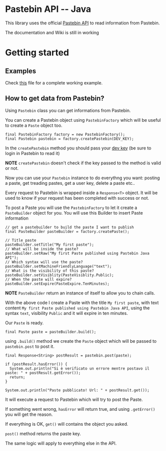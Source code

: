 Pastebin API -- Java
=================

This library uses the official [Pastebin API](http://pastebin.com/api) to read information from Pastebin.

The documentation and Wiki is still in working

Getting started
==

Examples
--

Check [this](https://github.com/rrev/pastebin-java-api/blob/master/Pastebin-Java-Examples/src/com/besaba/revonline/pastebinexamples/Examples.java) 
file for a complete working example.

How to get data from Pastebin?
--

Using `Pastebin` class you can get informations from Pastebin. 

You can create a Pastebin object using `PastebinFactory` which will be useful to create a `Paste` object too.

```
final PastebinFactory factory = new PastebinFactory();
final Pastebin pastebin = factory.createPastebin(DEV_KEY);
```

In the `createPastebin` method you should pass your [dev key](http://pastebin.com/api#1) (be sure to login in Pastebin to read it)

**NOTE** `createPastebin` doesn't check if the key passed to the method is valid or not.

Now you can use your `Pastebin` instance to do everythng you want: posting a paste, get treading pastes, get a user
key, delete a paste etc..

Every request to Pastebin is wrapped inside a `Response<T>` object. It will be used to know 
if your request has been completed with success or not.

To post a Paste you will use the `PastebinFactory` to let it create a `PasteBuilder` object for you.
You will use this Builder to insert Paste information

```
// get a pastebuilder to build the paste I want to publish
final PasteBuilder pasteBuilder = factory.createPaste();

// Title paste
pasteBuilder.setTitle("My first paste");
// What will be inside the paste?
pasteBuilder.setRaw("My first Paste published using Pastebin Java API");
// Which syntax will use the paste?
pasteBuilder.setMachineFriendlyLanguage("text");
// What is the visibility of this paste?
pasteBuilder.setVisiblity(PasteVisiblity.Public);
// When the paste will expire?
pasteBuilder.setExpire(PasteExpire.TenMinutes);
```

**NOTE** `PasteBuilder` return an instance of itself to allow you to chain calls.

With the above code I create a Paste with the title `My first paste`, 
with text content `My first Paste published using Pastebin Java API`,
using the syntax `text`, visibility `Public` and it will expire in ten minutes.

Our `Paste` is ready. 

```
final Paste paste = pasteBuilder.build();
```

using `.build()` method we create the `Paste` object which will be passed to `pastebin.post` to post it.

```
final Response<String> postResult = pastebin.post(paste);

if (postResult.hasError()) {
  System.out.println("Si è verificato un errore mentre postavo il paste: " + postResult.getError());
  return;
}

System.out.println("Paste pubblicato! Url: " + postResult.get());
```

It will execute a request to Pastebin which will try to post the Paste.

If something went wrong, `hasError` will return true, and using `.getError()`  you will get the reason.

If everything is OK, `get()` will contains the object you asked.

`post()` method returns the paste key.

The same logic will apply to everything else in the API.
